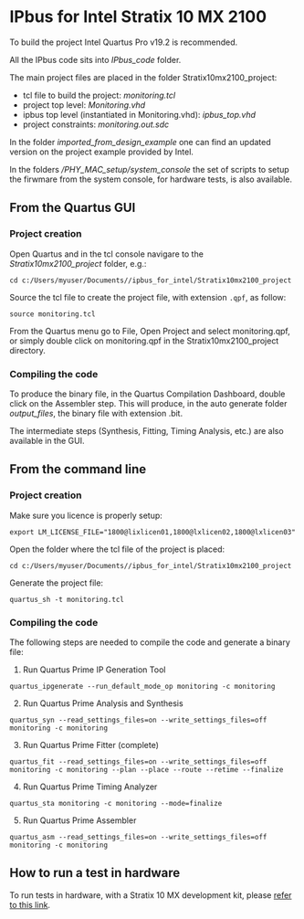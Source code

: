 # IPbus for Intel Stratix 10 MX 2100

To build the project Intel Quartus Pro v19.2 is recommended.

All the IPbus code sits into _IPbus_code_ folder.

The main project files are placed in the folder Stratix10mx2100_project:

- tcl file to build the project: _monitoring.tcl_
- project top level: _Monitoring.vhd_
- ipbus top level (instantiated in Monitoring.vhd): _ipbus_top.vhd_
- project constraints: _monitoring.out.sdc_

In the folder _imported_from_design_example_ one can find an updated version on the project example provided by Intel.

In the folders _/PHY_MAC_setup/system_console_ the set of scripts to setup the firwmare from the system console, for hardware tests, is also available.

## From the Quartus GUI

### Project creation

Open Quartus and in the tcl console navigare to the _Stratix10mx2100_project_ folder, e.g.:

`cd c:/Users/myuser/Documents//ipbus_for_intel/Stratix10mx2100_project`

Source the tcl file to create the project file, with extension `.qpf`, as follow:

`source monitoring.tcl`

From the Quartus menu go to File, Open Project and select monitoring.qpf, or simply double click on monitoring.qpf in the Stratix10mx2100_project directory.

### Compiling the code

To produce the binary file, in the Quartus Compilation Dashboard, double click on the Assembler step.
This will produce, in the auto generate folder _output_files_, the binary file with extension .bit.

The intermediate steps (Synthesis, Fitting, Timing Analysis, etc.) are also available in the GUI.


## From the command line

### Project creation

Make sure you licence is properly setup:

`export LM_LICENSE_FILE="1800@lixlicen01,1800@lxlicen02,1800@lxlicen03"`

Open the folder where the tcl file of the project is placed:

`cd c:/Users/myuser/Documents//ipbus_for_intel/Stratix10mx2100_project`

Generate the project file:

`quartus_sh -t monitoring.tcl`

### Compiling the code

The following steps are needed to compile the code and generate a binary file:

1. Run Quartus Prime IP Generation Tool 

`quartus_ipgenerate --run_default_mode_op monitoring -c monitoring`

2. Run Quartus Prime Analysis and Synthesis

`quartus_syn --read_settings_files=on --write_settings_files=off monitoring -c monitoring`

3. Run Quartus Prime Fitter (complete)

`quartus_fit --read_settings_files=on --write_settings_files=off monitoring -c monitoring --plan --place --route --retime --finalize`

4. Run Quartus Prime Timing Analyzer 

`quartus_sta monitoring -c monitoring --mode=finalize`

5. Run Quartus Prime Assembler

`quartus_asm --read_settings_files=on --write_settings_files=off monitoring -c monitoring`


## How to run a test in hardware

To run tests in hardware, with a Stratix 10 MX development kit, please [refer to this link](http://prm-fw-docs.web.cern.ch/03_hw_testing/02_ethernet_standalone_tests/).







